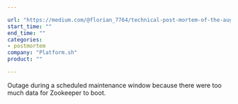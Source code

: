 ```yaml
---

url: "https://medium.com/@florian_7764/technical-post-mortem-of-the-august-incident-82ab4c3d6547"
start_time: ""
end_time: ""
categories:
- postmortem
company: "Platform.sh"
product: ""

---
```


Outage during a scheduled maintenance window because there were too much data for Zookeeper to boot.

